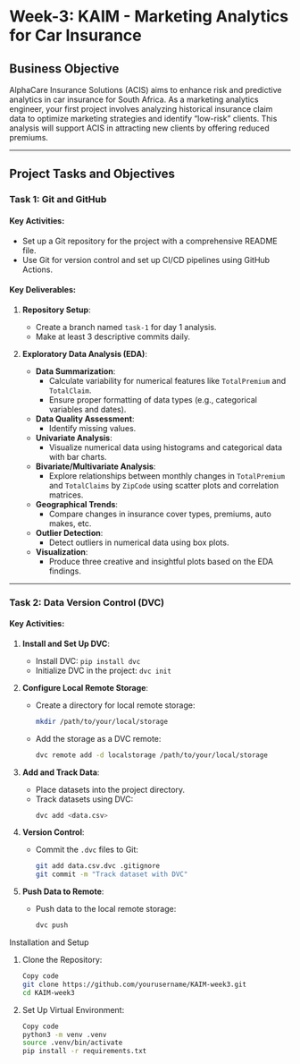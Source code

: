 # Week-3: KAIM - Marketing Analytics for Car Insurance

## Business Objective

AlphaCare Insurance Solutions (ACIS) aims to enhance risk and predictive analytics in car insurance for South Africa. As a marketing analytics engineer, your first project involves analyzing historical insurance claim data to optimize marketing strategies and identify “low-risk” clients. This analysis will support ACIS in attracting new clients by offering reduced premiums.

---

## Project Tasks and Objectives

### Task 1: Git and GitHub

#### Key Activities:

- Set up a Git repository for the project with a comprehensive README file.
- Use Git for version control and set up CI/CD pipelines using GitHub Actions.

#### Key Deliverables:

1. **Repository Setup**:

   - Create a branch named `task-1` for day 1 analysis.
   - Make at least 3 descriptive commits daily.

2. **Exploratory Data Analysis (EDA)**:
   - **Data Summarization**:
     - Calculate variability for numerical features like `TotalPremium` and `TotalClaim`.
     - Ensure proper formatting of data types (e.g., categorical variables and dates).
   - **Data Quality Assessment**:
     - Identify missing values.
   - **Univariate Analysis**:
     - Visualize numerical data using histograms and categorical data with bar charts.
   - **Bivariate/Multivariate Analysis**:
     - Explore relationships between monthly changes in `TotalPremium` and `TotalClaims` by `ZipCode` using scatter plots and correlation matrices.
   - **Geographical Trends**:
     - Compare changes in insurance cover types, premiums, auto makes, etc.
   - **Outlier Detection**:
     - Detect outliers in numerical data using box plots.
   - **Visualization**:
     - Produce three creative and insightful plots based on the EDA findings.

---

### Task 2: Data Version Control (DVC)

#### Key Activities:

1. **Install and Set Up DVC**:

   - Install DVC: `pip install dvc`
   - Initialize DVC in the project: `dvc init`

2. **Configure Local Remote Storage**:

   - Create a directory for local remote storage:
     ```bash
     mkdir /path/to/your/local/storage
     ```
   - Add the storage as a DVC remote:
     ```bash
     dvc remote add -d localstorage /path/to/your/local/storage
     ```

3. **Add and Track Data**:

   - Place datasets into the project directory.
   - Track datasets using DVC:
     ```bash
     dvc add <data.csv>
     ```

4. **Version Control**:

   - Commit the `.dvc` files to Git:
     ```bash
     git add data.csv.dvc .gitignore
     git commit -m "Track dataset with DVC"
     ```

5. **Push Data to Remote**:
   - Push data to the local remote storage:
     ```bash
     dvc push
     ```

Installation and Setup

1. Clone the Repository:
   ```bash
   Copy code
   git clone https://github.com/yourusername/KAIM-week3.git
   cd KAIM-week3
   ```
2. Set Up Virtual Environment:
   ```bash
   Copy code
   python3 -m venv .venv
   source .venv/bin/activate
   pip install -r requirements.txt
   ```
